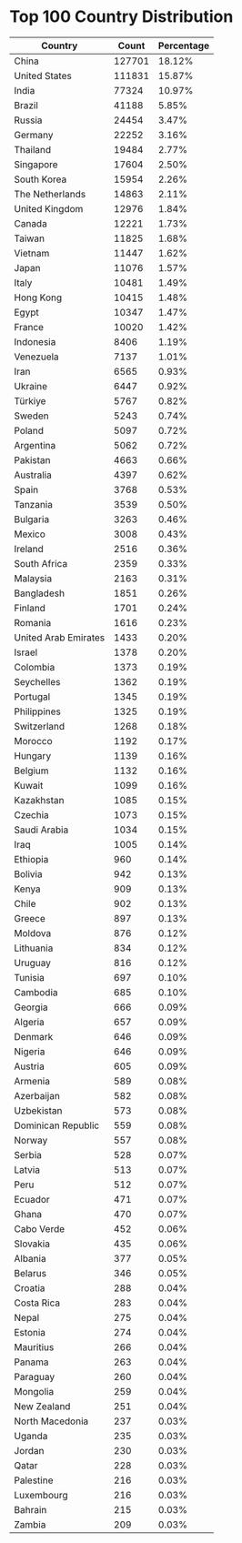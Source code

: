 # Top 100 Country Distribution
| Country | Count | Percentage |
|----|----|----|
| China | 127701 | 18.12% |
| United States | 111831 | 15.87% |
| India | 77324 | 10.97% |
| Brazil | 41188 | 5.85% |
| Russia | 24454 | 3.47% |
| Germany | 22252 | 3.16% |
| Thailand | 19484 | 2.77% |
| Singapore | 17604 | 2.50% |
| South Korea | 15954 | 2.26% |
| The Netherlands | 14863 | 2.11% |
| United Kingdom | 12976 | 1.84% |
| Canada | 12221 | 1.73% |
| Taiwan | 11825 | 1.68% |
| Vietnam | 11447 | 1.62% |
| Japan | 11076 | 1.57% |
| Italy | 10481 | 1.49% |
| Hong Kong | 10415 | 1.48% |
| Egypt | 10347 | 1.47% |
| France | 10020 | 1.42% |
| Indonesia | 8406 | 1.19% |
| Venezuela | 7137 | 1.01% |
| Iran | 6565 | 0.93% |
| Ukraine | 6447 | 0.92% |
| Türkiye | 5767 | 0.82% |
| Sweden | 5243 | 0.74% |
| Poland | 5097 | 0.72% |
| Argentina | 5062 | 0.72% |
| Pakistan | 4663 | 0.66% |
| Australia | 4397 | 0.62% |
| Spain | 3768 | 0.53% |
| Tanzania | 3539 | 0.50% |
| Bulgaria | 3263 | 0.46% |
| Mexico | 3008 | 0.43% |
| Ireland | 2516 | 0.36% |
| South Africa | 2359 | 0.33% |
| Malaysia | 2163 | 0.31% |
| Bangladesh | 1851 | 0.26% |
| Finland | 1701 | 0.24% |
| Romania | 1616 | 0.23% |
| United Arab Emirates | 1433 | 0.20% |
| Israel | 1378 | 0.20% |
| Colombia | 1373 | 0.19% |
| Seychelles | 1362 | 0.19% |
| Portugal | 1345 | 0.19% |
| Philippines | 1325 | 0.19% |
| Switzerland | 1268 | 0.18% |
| Morocco | 1192 | 0.17% |
| Hungary | 1139 | 0.16% |
| Belgium | 1132 | 0.16% |
| Kuwait | 1099 | 0.16% |
| Kazakhstan | 1085 | 0.15% |
| Czechia | 1073 | 0.15% |
| Saudi Arabia | 1034 | 0.15% |
| Iraq | 1005 | 0.14% |
| Ethiopia | 960 | 0.14% |
| Bolivia | 942 | 0.13% |
| Kenya | 909 | 0.13% |
| Chile | 902 | 0.13% |
| Greece | 897 | 0.13% |
| Moldova | 876 | 0.12% |
| Lithuania | 834 | 0.12% |
| Uruguay | 816 | 0.12% |
| Tunisia | 697 | 0.10% |
| Cambodia | 685 | 0.10% |
| Georgia | 666 | 0.09% |
| Algeria | 657 | 0.09% |
| Denmark | 646 | 0.09% |
| Nigeria | 646 | 0.09% |
| Austria | 605 | 0.09% |
| Armenia | 589 | 0.08% |
| Azerbaijan | 582 | 0.08% |
| Uzbekistan | 573 | 0.08% |
| Dominican Republic | 559 | 0.08% |
| Norway | 557 | 0.08% |
| Serbia | 528 | 0.07% |
| Latvia | 513 | 0.07% |
| Peru | 512 | 0.07% |
| Ecuador | 471 | 0.07% |
| Ghana | 470 | 0.07% |
| Cabo Verde | 452 | 0.06% |
| Slovakia | 435 | 0.06% |
| Albania | 377 | 0.05% |
| Belarus | 346 | 0.05% |
| Croatia | 288 | 0.04% |
| Costa Rica | 283 | 0.04% |
| Nepal | 275 | 0.04% |
| Estonia | 274 | 0.04% |
| Mauritius | 266 | 0.04% |
| Panama | 263 | 0.04% |
| Paraguay | 260 | 0.04% |
| Mongolia | 259 | 0.04% |
| New Zealand | 251 | 0.04% |
| North Macedonia | 237 | 0.03% |
| Uganda | 235 | 0.03% |
| Jordan | 230 | 0.03% |
| Qatar | 228 | 0.03% |
| Palestine | 216 | 0.03% |
| Luxembourg | 216 | 0.03% |
| Bahrain | 215 | 0.03% |
| Zambia | 209 | 0.03% |
